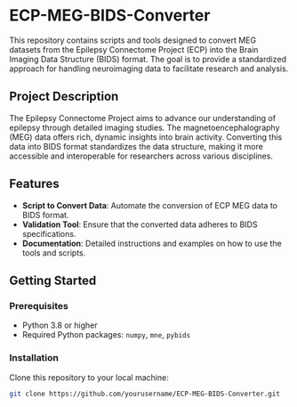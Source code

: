# ECP-MEG-BIDS-Converter

This repository contains scripts and tools designed to convert MEG datasets from the Epilepsy Connectome Project (ECP) into the Brain Imaging Data Structure (BIDS) format. The goal is to provide a standardized approach for handling neuroimaging data to facilitate research and analysis.

## Project Description

The Epilepsy Connectome Project aims to advance our understanding of epilepsy through detailed imaging studies. The magnetoencephalography (MEG) data offers rich, dynamic insights into brain activity. Converting this data into BIDS format standardizes the data structure, making it more accessible and interoperable for researchers across various disciplines.

## Features

- **Script to Convert Data**: Automate the conversion of ECP MEG data to BIDS format.
- **Validation Tool**: Ensure that the converted data adheres to BIDS specifications.
- **Documentation**: Detailed instructions and examples on how to use the tools and scripts.

## Getting Started

### Prerequisites

- Python 3.8 or higher
- Required Python packages: `numpy`, `mne`, `pybids`

### Installation

Clone this repository to your local machine:

```bash
git clone https://github.com/yourusername/ECP-MEG-BIDS-Converter.git
